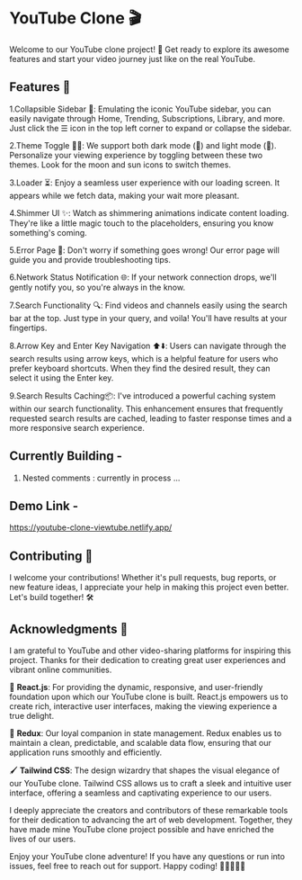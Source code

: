 # YouTube Clone 🎬

Welcome to our YouTube clone project! 🚀 Get ready to explore its awesome features and start your video journey just like on the real YouTube.

## Features 🌟

1.Collapsible Sidebar 📁: Emulating the iconic YouTube sidebar, you can easily navigate through Home, Trending, Subscriptions, Library, and more. Just click the ☰ icon in the top left corner to expand or collapse the sidebar.

2.Theme Toggle 🌙🔆: We support both dark mode (🌙) and light mode (🔆). Personalize your viewing experience by toggling between these two themes. Look for the moon and sun icons to switch themes.

3.Loader ⏳: Enjoy a seamless user experience with our loading screen. It appears while we fetch data, making your wait more pleasant.

4.Shimmer UI ✨: Watch as shimmering animations indicate content loading. They're like a little magic touch to the placeholders, ensuring you know something's coming.

5.Error Page 🚫: Don't worry if something goes wrong! Our error page will guide you and provide troubleshooting tips.

6.Network Status Notification 🌐: If your network connection drops, we'll gently notify you, so you're always in the know.

7.Search Functionality 🔍: Find videos and channels easily using the search bar at the top. Just type in your query, and voila! You'll have results at your fingertips.

8.Arrow Key and Enter Key Navigation ⬆️⬇️: Users can navigate through the search results using arrow keys, which is a helpful feature for users who prefer keyboard shortcuts. When they find the desired result, they can select it using the Enter key.

9.Search Results Caching📦: I've introduced a powerful caching system within our search functionality. This enhancement ensures that frequently requested search results are cached, leading to faster response times and a more responsive search experience.

## Currently Building - 

1. Nested comments : currently in process ...


## Demo Link - 
https://youtube-clone-viewtube.netlify.app/

## Contributing 🤝

I  welcome your contributions! Whether it's pull requests, bug reports, or new feature ideas, I  appreciate your help in making this project even better. Let's build together! 🛠️


## Acknowledgments 🙏

I am  grateful to YouTube and other video-sharing platforms for inspiring this project. Thanks for their dedication to creating great user experiences and vibrant online communities.

🚀 **React.js**: For providing the dynamic, responsive, and user-friendly foundation upon which our YouTube clone is built. React.js empowers us to create rich, interactive user interfaces, making the viewing experience a true delight.

🌟 **Redux**: Our loyal companion in state management. Redux enables us to maintain a clean, predictable, and scalable data flow, ensuring that our application runs smoothly and efficiently.

🖌️ **Tailwind CSS**: The design wizardry that shapes the visual elegance of our YouTube clone. Tailwind CSS allows us to craft a sleek and intuitive user interface, offering a seamless and captivating experience to our users.



I  deeply appreciate the creators and contributors of these remarkable tools for their dedication to advancing the art of web development. Together, they have made mine YouTube clone project possible and have enriched the lives of our users.

Enjoy your YouTube clone adventure! If you have any questions or run into issues, feel free to reach out for support. Happy coding! 🎉👩‍💻👨‍💻